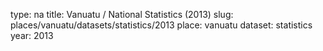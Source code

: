type: na
title: Vanuatu / National Statistics (2013)
slug: places/vanuatu/datasets/statistics/2013
place: vanuatu
dataset: statistics
year: 2013
